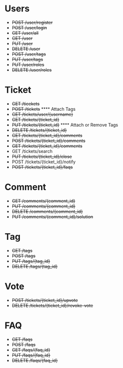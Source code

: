 # Users

* ~~POST /user/register~~
* ~~POST /user/login~~
* ~~GET /user/all~~
* ~~GET /user~~
* ~~PUT /user~~
* ~~DELETE /user~~
* ~~POST /user/tags~~
* ~~PUT /user/tags~~
* ~~PUT /user/roles~~
* ~~DELETE /user/roles~~

# Ticket
* ~~GET /ticekets~~
* ~~POST /tickets~~    **** Attach Tags
* ~~GET /tickets/user/{username}~~
* ~~GET /tickets/{ticket_id}~~
* ~~PUT /tickets/{ticket_id}~~    **** Attach or Remove Tags
* ~~DELETE /tickets/{ticket_id}~~
* ~~GET /tickets/{ticket_id}/comments~~
* ~~POST /tickets/{ticket_id}/comments~~
* ~~GET /tickets/{ticket_id}/comments~~
* GET /tickets/search
* ~~PUT /tickets/{ticket_id}/close~~
* POST /tickets/{ticket_id}/notify
* ~~POST /tickets/{ticket_id}/faqs~~

# Comment
* ~~GET /comments/{comment_id}~~
* ~~PUT /comments/{comment_id}~~
* ~~DELETE /comments/{comment_id}~~
* ~~PUT /comments/{comment_id}/solution~~

# Tag
* ~~GET /tags~~
* ~~POST /tags~~
* ~~PUT /tags/{tag_id}~~
* ~~DELETE /tags/{tag_id}~~

# Vote
* ~~POST /tickets/{ticket_id}/upvote~~
* ~~DELETE /tickets/{ticket_id}/revoke-vote~~

# FAQ
* ~~GET /faqs~~
* ~~POST /faqs~~
* ~~GET /faqs/{faq_id}~~
* ~~PUT /faqs/{faq_id}~~
* ~~DELETE /faqs/{faq_id}~~
